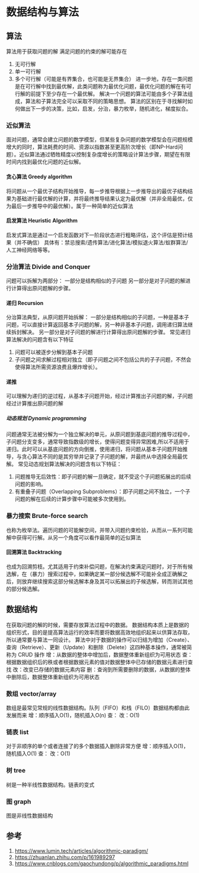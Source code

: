 # 数据结构与算法
## 算法
算法用于获取问题的解
满足问题的约束的解可能存在
1. 无可行解
2. 单一可行解
3. 多个可行解（可能是有界集合，也可能是无界集合）
进一步地，存在一类问题是在可行解中找到最优解，此类问题称为最优化问题，最优化问题的解在有可行解的前提下至少存在一个最优解。
解决一个问题的算法可能由多个子算法组成，算法和子算法完全可以采取不同的策略思想。
算法的区别在于寻找解时如何做出下一步的决策，比如，启发，分治，暴力枚举，随机进化，梯度拟合。
### 近似算法
面对问题，通常会建立问题的数学模型，但某些复杂问题的数学模型会在问题规模增大的同时，算法耗费的时间、资源以指数甚至更高阶次增长（即NP-Hard问题）。近似算法通过牺牲精度以控制复杂度增长的策略设计算法步骤，期望在有限时间内找到最优化问题的近似解。
#### 贪心算法 Greedy algorithm
将问题从一个最优子结构开始推导，每一步推导根据上一步推导出的最优子结构结果为基础进行最优解的计算，并将最终推导结果认定为最优解（并非全局最优，仅为最后一步推导中的最优解）。属于一种简单的近似算法
#### 启发算法 Heuristic Algorithm
启发式算法是通过一个启发函数对下一阶段状态进行粗略评估，这个评估是预计结果（并不确信）
具体有：禁忌搜索/遗传算法/进化算法/模拟退火算法/蚁群算法/人工神经网络等等。
### 分治算法 Divide and Conquer
问题可以拆解为两部分：
一部分是结构相似的子问题
另一部分是对子问题的解进行计算得出原问题解的步骤。
#### 递归 Recursion
分治算法典型，从原问题开始拆解：
一部分是结构相似的子问题，一种是基本子问题，可以直接计算返回基本子问题的解，另一种非基本子问题，调用递归算法继续拆封解决。
另一部分是对子问题的解进行计算得出原问题解的步骤。
常见递归算法解决的问题含有以下特征
1. 问题可以被逐步分解到基本子问题
2. 子问题之间求解过程相对独立（即子问题之间不包括公共的子子问题，不然会使得算法所需资源浪费且爆炸增长）。
#### 递推 
可以理解为递归的逆过程，从基本子问题开始，经过计算推出子问题的解，子问题经过计算推出原问题的解
##### 动态规划 Dynamic programming
问题通常无法被分解为一个独立解决的单元，从原问题到基底问题的推导过程中，子问题分支变多，通常导致指数级的增长，使得问题变得异常困难,所以不适用于递归。此时可以从基底问题的方向倒推，使用递归，将问题从基本子问题开始推导，与贪心算法不同的是其穷举并记录了子问题的解，并最终从中选择全局最优解。
常见动态规划算法解决的问题含有以下特征：
1. 问题推导无后效性：即子问题的解一旦确定，就不受这个子问题拓展出的后续问题的影响。
2. 有重叠子问题（Overlapping Subproblems）：即子问题之间不独立，一个子问题的解在后续的计算步骤中可能被多次使用到。
### 暴力搜索 Brute-force search
也称为枚举法。遍历问题的可能解空间，并带入问题约束检验，从而从一系列可能解中获得可行解。从另一个角度可以看作最简单的近似算法
#### 回溯算法 Backtracking
也成为回溯剪枝。尤其适用于约束补偿问题，在解决约束满足问题时，对于所有候选解，在（暴力）搜索过程中，如果确定某一部分候选解不可能补全成正确解之后，则放弃继续搜索这部分候选解本身及其可以拓展出的子候选解，转而测试其他的部分候选解。
## 数据结构
在获取问题的解的时候，需要存放算法过程中的数据。
数据结构本质上是数据的组织形式，目的是提高算法运行的效率而要将数据高效地组织起来以供算法存取，所以通常要与算法一同设计。
算法中对于数据的操作可以归结为增加（Create）、查询（Retrieve）、更新（Update）和删除（Delete）这四种基本操作，通常被简称为 CRUD 操作
增：从数据的整体中增加后，数据整体重新组织为可用状态
查：根据数据组织后的秩或者根据数据元素的值对数据整体中已存储的数据元素进行查找
改：改变已存储的数据元素内容
删：查询到所需要删除的数据，从数据的整体中删除后，数据整体重新组织为可用状态
### 数组 vector/array
数组是最常见常规的线性数据结构。队列（FIFO）和栈（FILO）数据结构都由此发展而来
增：顺序插入O(1)，随机插入O(n)
查：
改：O(1)
### 链表 list
对于非顺序的单个或者连接了的多个数据插入删除非常方便
增：顺序插入O(1)，随机插入O(1)
查：
改：O(1)
### 树 tree
树是一种半线性数据结构。链表的变式
### 图 graph
图是非线性数据结构
## 参考
1. https://www.lumin.tech/articles/algorithmic-paradigm/
2. https://zhuanlan.zhihu.com/p/161989297
3. https://www.cnblogs.com/gaochundong/p/algorithmic_paradigms.html